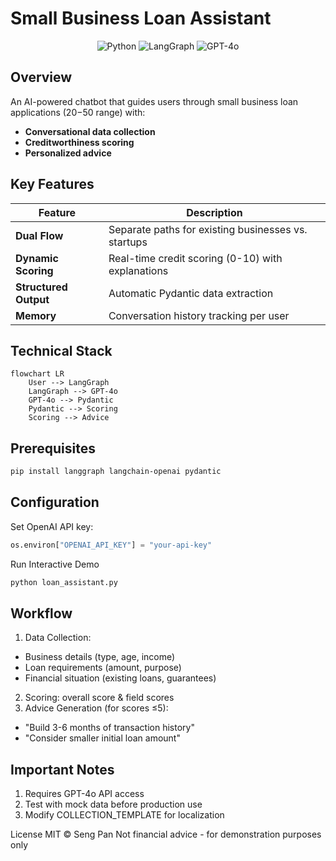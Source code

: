 # Small Business Loan Assistant

<div align="center">
  <img src="https://img.shields.io/badge/Python-3.10%2B-blue" alt="Python">
  <img src="https://img.shields.io/badge/Framework-LangGraph-red" alt="LangGraph">
  <img src="https://img.shields.io/badge/Model-GPT--4o-yellow" alt="GPT-4o">
</div>

## Overview
An AI-powered chatbot that guides users through small business loan applications ($20-$50 range) with:
- **Conversational data collection**
- **Creditworthiness scoring**
- **Personalized advice**

## Key Features
| Feature | Description |
|---------|-------------|
| **Dual Flow** | Separate paths for existing businesses vs. startups |
| **Dynamic Scoring** | Real-time credit scoring (0-10) with explanations |
| **Structured Output** | Automatic Pydantic data extraction |
| **Memory** | Conversation history tracking per user |

## Technical Stack
```mermaid
flowchart LR
    User --> LangGraph
    LangGraph --> GPT-4o
    GPT-4o --> Pydantic
    Pydantic --> Scoring
    Scoring --> Advice
```

## Prerequisites
```bash
pip install langgraph langchain-openai pydantic
```

## Configuration
Set OpenAI API key:
```python
os.environ["OPENAI_API_KEY"] = "your-api-key"
```
Run Interactive Demo
```bash
python loan_assistant.py
```

## Workflow
1. Data Collection:
- Business details (type, age, income)
- Loan requirements (amount, purpose)
- Financial situation (existing loans, guarantees)
2. Scoring: overall score & field scores
3. Advice Generation (for scores ≤5):
- "Build 3-6 months of transaction history"
- "Consider smaller initial loan amount"

## Important Notes
1. Requires GPT-4o API access
2. Test with mock data before production use
3. Modify COLLECTION_TEMPLATE for localization

License
MIT © Seng Pan
Not financial advice - for demonstration purposes only
